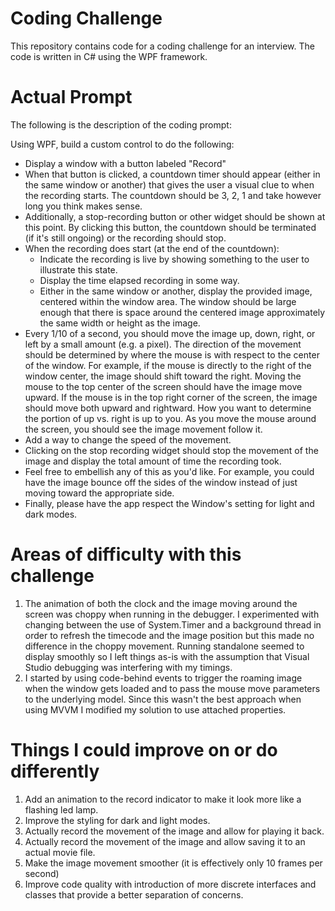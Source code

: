 # Coding Challenge
This repository contains code for a coding challenge for an interview.  The code is written in C# using the WPF framework.

# Actual Prompt
The following is the description of the coding prompt:

Using WPF, build a custom control to do the following:
* Display a window with a button labeled "Record"
* When that button is clicked, a countdown timer should appear (either in the same window or another) that gives the user a visual clue to when the recording starts. The countdown should be 3, 2, 1 and take however long you think makes sense.
* Additionally, a stop-recording button or other widget should be shown at this point. By clicking this button, the countdown should be terminated (if it's still ongoing) or the recording should stop.
* When the recording does start (at the end of the countdown):
    * Indicate the recording is live by showing something to the user to illustrate this state.
    * Display the time elapsed recording in some way.
    * Either in the same window or another, display the provided image, centered within the window area. The window should be large enough that there is space around the centered image approximately the same width or height as the image.
* Every 1/10 of a second, you should move the image up, down, right, or left by a small amount (e.g. a pixel). The direction of the movement should be determined by where the mouse is with respect to the center of the window. For example, if the mouse is directly to the right of the window center, the image should shift toward the right. Moving the mouse to the top center of the screen should have the image move upward. If the mouse is in the top right corner of the screen, the image should move both upward and rightward.  How you want to determine the portion of up vs. right is up to you. As you move the mouse around the screen, you should see the image movement follow it.
* Add a way to change the speed of the movement.
* Clicking on the stop recording widget should stop the movement of the image and display the total amount of time the recording took.
* Feel free to embellish any of this as you'd like. For example, you could have the image bounce off the sides of the window instead of just moving toward the appropriate side.
* Finally, please have the app respect the Window's setting for light and dark modes.

# Areas of difficulty with this challenge
1. The animation of both the clock and the image moving around the screen was choppy when running in the debugger.  I experimented with changing between the use of System.Timer and a background thread in order to refresh the timecode and the image position but this made no difference in the choppy movement.  Running standalone seemed to display smoothly so I left things as-is with the assumption that Visual Studio debugging was interfering with my timings.
2. I started by using code-behind events to trigger the roaming image when the window gets loaded and to pass the mouse move parameters to the underlying model.  Since this wasn't the best approach when using MVVM I modified my solution to use attached properties.

# Things I could improve on or do differently
1. Add an animation to the record indicator to make it look more like a flashing led lamp.
2. Improve the styling for dark and light modes.
3. Actually record the movement of the image and allow for playing it back.
4. Actually record the movement of the image and allow saving it to an actual movie file.
5. Make the image movement smoother (it is effectively only 10 frames per second)
6. Improve code quality with introduction of more discrete interfaces and classes that provide a better separation of concerns.
